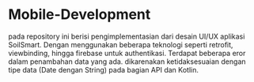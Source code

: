 # Mobile-Development
pada repository ini berisi pengimplementasian dari desain UI/UX aplikasi SoilSmart. Dengan menggunakan beberapa teknologi seperti retrofit, viewbinding, hingga firebase untuk authentikasi. Terdapat beberapa eror dalam penambahan data yang ada. dikarenakan ketidaksesuaian dengan tipe data (Date dengan String) pada bagian API dan Kotlin.
